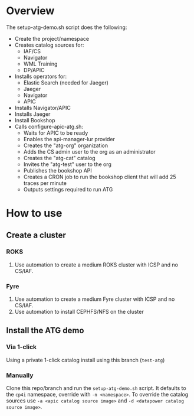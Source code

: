 # Overview
The setup-atg-demo.sh script does the following:
- Create the project/namespace
- Creates catalog sources for:
  - IAF/CS
  - Navigator
  - WML Training
  - DP/APIC
- Installs operators for:
  - Elastic Search (needed for Jaeger)
  - Jaeger
  - Navigator
  - APIC
- Installs Navigator/APIC
- Installs Jaeger
- Install Bookshop
- Calls configure-apic-atg.sh:
  - Waits for APIC to be ready
  - Enables the api-manager-lur provider
  - Creates the "atg-org" organization
  - Adds the CS admin user to the org as an administrator
  - Creates the "atg-cat" catalog
  - Invites the "atg-test" user to the org
  - Publishes the bookshop API
  - Creates a CRON job to run the bookshop client that will add 25 traces per minute
  - Outputs settings required to run ATG

# How to use
## Create a cluster
### ROKS
1) Use automation to create a medium ROKS cluster with ICSP and no CS/IAF.
### Fyre
1) Use automation to create a medium Fyre cluster with ICSP and no CS/IAF.
2) Use automation to install CEPHFS/NFS on the cluster

## Install the ATG demo
### Via 1-click
Using a private 1-click catalog install using this branch (`test-atg`)

### Manually
Clone this repo/branch and run the `setup-atg-demo.sh` script. It defaults to the `cp4i` namespace,
override with `-n <namespace>`. To override the catalog sources use `-a <apic catalog source image>`
and `-d <datapower catalog source image>`.
